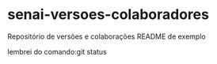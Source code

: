 # senai-versoes-colaboradores
Repositório de versões e colaborações
README de exemplo

lembrei do comando:git status